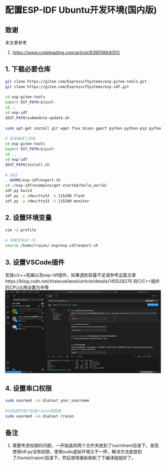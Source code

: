 # 配置ESP-IDF Ubuntu开发环境(国内版)
## 致谢
本文章参考 
1. https://www.codeleading.com/article/83805664051/

## 1. 下载必要仓库
```sh
git clone https://gitee.com/EspressifSystems/esp-gitee-tools.git
git clone https://gitee.com/EspressifSystems/esp-idf.git

cd esp-gitee-tools
export EGT_PATH=$(pwd)
cd ..
cd esp-idf
$EGT_PATH/submodule-update.sh

sudo apt-get install git wget flex bison gperf python python-pip python-setuptools cmake ninja-build ccache libffi-dev libssl-dev dfu-util

# 安装编译工具链
cd esp-gitee-tools
export EGT_PATH=$(pwd)
cd ..
cd esp-idf
$EGT_PATH/install.sh

# 测试
. $HOME/esp-idf/export.sh
cd ~/esp-idf/examples/get-started/hello_world/
idf.py build
idf.py -p /dev/ttyS3 -b 115200 flash
idf.py -p /dev/ttyS3 -b 115200 monitor
```

## 2. 设置环境变量
```sh
vim ~/.profile 

# 末尾添加这一句
source /home/rraion/.esp/esp-idf/export.sh 
```

## 3. 设置VSCode插件
安装c/c++拓展以及esp-idf插件，如果遇到容量不足请参考这篇文章https://blog.csdn.net/zhaoxuelianok/article/details/145528276
将C/C++插件的CPU占用设置为中等
![alt text](image.png)

## 4. 设置串口权限
```sh
sudo usermod -aG dialout your_username 

#比如我的用户名是rraion那就是
sudo usermod -aG dialout rraion 

```

## 备注
1. 需要考虑权限的问题，一开始我将两个文件夹放到了/usr/share目录下，发现使用idf.py没有权限，使用sudo虚拟环境又不一样，解决方法是放到了/home/rraion/目录下，然后使用重新刷新了下编译链就好了。




